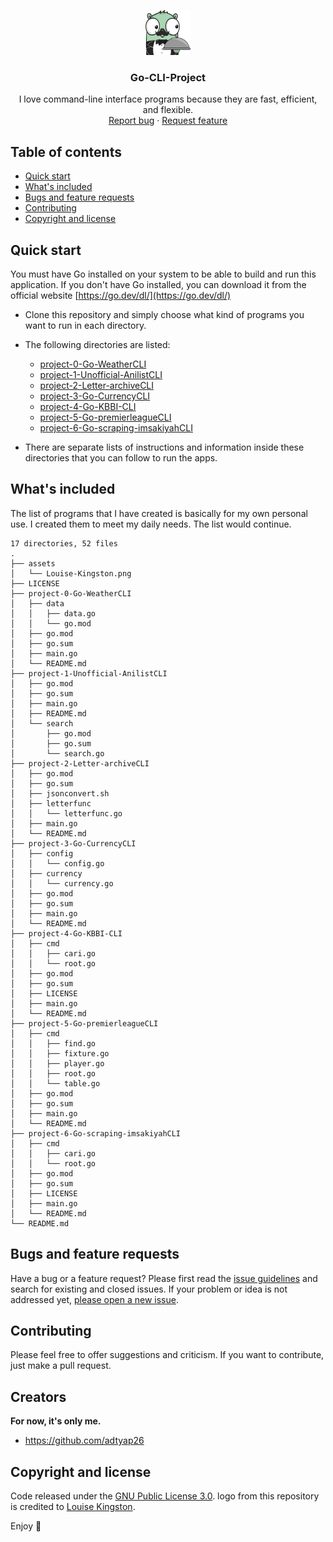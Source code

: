 <p align="center">
  <a href="https://github.com/adtyap26/Go-Command-Line-Interface-Project">
    <img src="https://github.com/adtyap26/Go-Command-Line-Interface-Project/blob/main/assets/Louise-Kingston.png" alt="Logo" width=72 height=72>
  </a>

  <h3 align="center">Go-CLI-Project</h3>

  <p align="center">
    I love command-line interface programs because they are fast, efficient, and flexible.
    <br>
    <a href="https://github.com/adtyap26/Go-Command-Line-Interface-Project/issues/new">Report bug</a>
    ·
    <a href="https://github.com/adtyap26/Go-Command-Line-Interface-Project/issues/new">Request feature</a>
  </p>
</p>


## Table of contents

- [Quick start](#quick-start)
- [What's included](#whats-included)
- [Bugs and feature requests](#bugs-and-feature-requests)
- [Contributing](#contributing)
- [Copyright and license](#copyright-and-license)


## Quick start

You must have Go installed on your system to be able to build and run this application. If you don't have Go installed, you can download it from the official website [https://go.dev/dl/](https://go.dev/dl/)


- Clone this repository and simply choose what kind of programs you want to run in each directory.
- The following directories are listed:
  - [project-0-Go-WeatherCLI](https://github.com/adtyap26/Go-Command-Line-Interface-Project/tree/main/project-0-Go-WeatherCLI)
  - [project-1-Unofficial-AnilistCLI](https://github.com/adtyap26/Go-Command-Line-Interface-Project/tree/main/project-1-Unofficial-AnilistCLI)
  - [project-2-Letter-archiveCLI](https://github.com/adtyap26/Go-Command-Line-Interface-Project/tree/main/project-2-Letter-archiveCLI)
  - [project-3-Go-CurrencyCLI](https://github.com/adtyap26/Go-Command-Line-Interface-Project/tree/main/project-3-Go-CurrencyCLI)
  - [project-4-Go-KBBI-CLI](https://github.com/adtyap26/Go-Command-Line-Interface-Project/tree/main/project-4-Go-KBBI-CLI)
  - [project-5-Go-premierleagueCLI](https://github.com/adtyap26/Go-Command-Line-Interface-Project/tree/main/project-5-Go-premierleagueCLI)
  - [project-6-Go-scraping-imsakiyahCLI](https://github.com/adtyap26/Go-Command-Line-Interface-Project/tree/main/project-6-Go-scraping-imsakiyahCLI)
  
- There are separate lists of instructions and information inside these directories that you can follow to run the apps. 

## What's included

The list of programs that I have created is basically for my own personal use. I created them to meet my daily needs. The list would continue.
 
```  
17 directories, 52 files
.
├── assets
│   └── Louise-Kingston.png
├── LICENSE
├── project-0-Go-WeatherCLI
│   ├── data
│   │   ├── data.go
│   │   └── go.mod
│   ├── go.mod
│   ├── go.sum
│   ├── main.go
│   └── README.md
├── project-1-Unofficial-AnilistCLI
│   ├── go.mod
│   ├── go.sum
│   ├── main.go
│   ├── README.md
│   └── search
│       ├── go.mod
│       ├── go.sum
│       └── search.go
├── project-2-Letter-archiveCLI
│   ├── go.mod
│   ├── go.sum
│   ├── jsonconvert.sh
│   ├── letterfunc
│   │   └── letterfunc.go
│   ├── main.go
│   └── README.md
├── project-3-Go-CurrencyCLI
│   ├── config
│   │   └── config.go
│   ├── currency
│   │   └── currency.go
│   ├── go.mod
│   ├── go.sum
│   ├── main.go
│   └── README.md
├── project-4-Go-KBBI-CLI
│   ├── cmd
│   │   ├── cari.go
│   │   └── root.go
│   ├── go.mod
│   ├── go.sum
│   ├── LICENSE
│   ├── main.go
│   └── README.md
├── project-5-Go-premierleagueCLI
│   ├── cmd
│   │   ├── find.go
│   │   ├── fixture.go
│   │   ├── player.go
│   │   ├── root.go
│   │   └── table.go
│   ├── go.mod
│   ├── go.sum
│   ├── main.go
│   └── README.md
├── project-6-Go-scraping-imsakiyahCLI
│   ├── cmd
│   │   ├── cari.go
│   │   └── root.go
│   ├── go.mod
│   ├── go.sum
│   ├── LICENSE
│   ├── main.go
│   └── README.md
└── README.md

```

## Bugs and feature requests

Have a bug or a feature request? Please first read the [issue guidelines](https://reponame/blob/master/CONTRIBUTING.md) and search for existing and closed issues. If your problem or idea is not addressed yet, [please open a new issue](https://reponame/issues/new).

## Contributing

Please feel free to offer suggestions and criticism. If you want to contribute, just make a pull request.

## Creators

**For now, it's only me.**

- <https://github.com/adtyap26>


## Copyright and license

Code released under the [GNU Public License 3.0](https://github.com/adtyap26/Go-Command-Line-Interface-Project/blob/main/LICENSE).
logo from this repository is credited to [Louise Kingston](https://www.pngitem.com/userpic/7976/).

Enjoy :metal:
